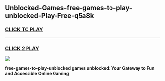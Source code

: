 
## Unblocked-Games-free-games-to-play-unblocked-Play-Free-q5a8k
<h3>
<a href="https://premium76.site?title=free-games-to-play-unblocked&ref=19M">CLICK TO PLAY</a></h3>
<hr>

<h3>
<a href="https://premium76.site?title=free-games-to-play-unblocked&ref=19M">CLICK 2 PLAY</a>
  
</h3>

<a href="https://premium76.site?title=free-games-to-play-unblocked&ref=19M"><img src="https://clearcache.store/games.png"></a>


**free-games-to-play-unblocked games unblocked: Your Gateway to Fun and Accessible Online Gaming**
